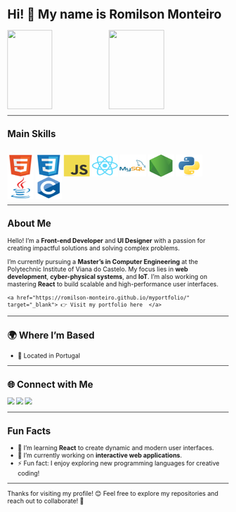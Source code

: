 # Hi! 👋 My name is Romilson Monteiro

<div style="display: flexbox; flex-direction: row;">
    <img align="center" height="180em" width="45%" src="https://github-readme-stats.vercel.app/api?username=romilson-monteiro&show_icons=true&theme=github_dark">
    <img align="center" height="180em" width="50%" src="https://github-readme-stats.vercel.app/api/top-langs/?username=romilson-monteiro&layout=compact&theme=github_dark">
</div>

---

## Main Skills
<div><br/>
    <img align="center" width="60" height="50" src="https://raw.githubusercontent.com/devicons/devicon/master/icons/html5/html5-original.svg" alt="HTML5">
    <img align="center" width="60" height="50" src="https://raw.githubusercontent.com/devicons/devicon/master/icons/css3/css3-original.svg" alt="CSS3">
    <img align="center" width="60" height="50" src="https://raw.githubusercontent.com/devicons/devicon/master/icons/javascript/javascript-original.svg" alt="JavaScript">
    <img align="center" width="60" height="50" src="https://raw.githubusercontent.com/devicons/devicon/master/icons/react/react-original.svg" alt="React">
    <img align="center" width="60" height="50" src="https://raw.githubusercontent.com/devicons/devicon/master/icons/mysql/mysql-original-wordmark.svg" alt="MySQL">
    <img align="center" width="60" height="50" src="https://raw.githubusercontent.com/devicons/devicon/master/icons/nodejs/nodejs-original.svg" alt="Node.js">
    <img align="center" width="60" height="50" src="https://raw.githubusercontent.com/devicons/devicon/master/icons/python/python-original.svg" alt="Python">
    <img align="center" width="60" height="50" src="https://raw.githubusercontent.com/devicons/devicon/master/icons/java/java-original.svg" alt="Java">
    <img align="center" width="60" height="50" src="https://raw.githubusercontent.com/devicons/devicon/master/icons/c/c-original.svg" alt="C">
</div>

---

## About Me
Hello! I’m a **Front-end Developer** and **UI Designer** with a passion for creating impactful solutions and solving complex problems. 

I’m currently pursuing a **Master’s in Computer Engineering** at the Polytechnic Institute of Viana do Castelo. My focus lies in **web development**, **cyber-physical systems**, and **IoT**. I’m also working on mastering **React** to build scalable and high-performance user interfaces.

    <a href="https://romilson-monteiro.github.io/myportfolio/" target="_blank"> 👉 Visit my portfolio here  </a>
  
---

## 🌍 Where I’m Based
- 📍 Located in Portugal

---




## 🌐 Connect with Me
<div>
    <a href="mailto:romilson.monteiro@example.com" target="_blank"><img src="https://img.shields.io/badge/Gmail-D14836?style=for-the-badge&logo=gmail&logoColor=white" target="_blank"></a>
    <a href="https://www.linkedin.com/in/romilson-monteiro" target="_blank"><img src="https://img.shields.io/badge/LinkedIn-0077B5?style=for-the-badge&logo=linkedin&logoColor=white" target="_blank"></a>
    <a href="https://romilson-monteiro.github.io" target="_blank"><img src="https://img.shields.io/badge/Portfolio-4285F4?style=for-the-badge&logo=google-chrome&logoColor=white" target="_blank"></a>
</div>

---

## Fun Facts
- 🌱 I’m learning **React** to create dynamic and modern user interfaces.
- 🔭 I’m currently working on **interactive web applications**.
- ⚡ Fun fact: I enjoy exploring new programming languages for creative coding!

---

Thanks for visiting my profile! 😊 Feel free to explore my repositories and reach out to collaborate! 🌟
